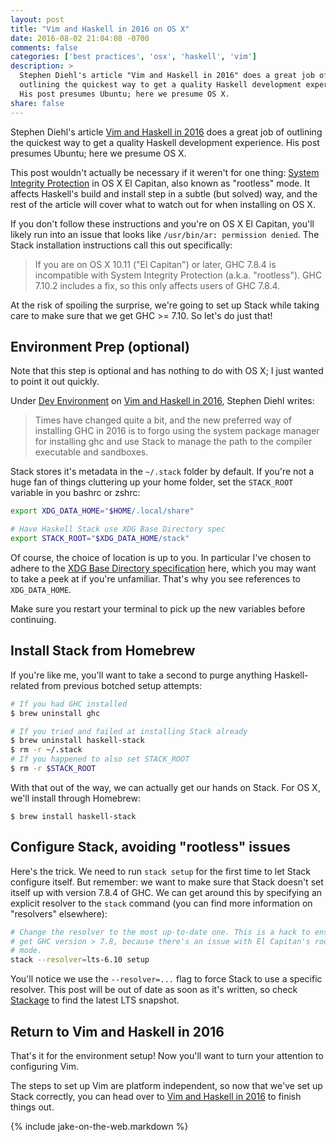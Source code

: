 ```yaml
---
layout: post
title: "Vim and Haskell in 2016 on OS X"
date: 2016-08-02 21:04:08 -0700
comments: false
categories: ['best practices', 'osx', 'haskell', 'vim']
description: >
  Stephen Diehl's article "Vim and Haskell in 2016" does a great job of
  outlining the quickest way to get a quality Haskell development experience.
  His post presumes Ubuntu; here we presume OS X.
share: false
---
```


Stephen Diehl's article [Vim and Haskell in 2016][vim-and-haskell] does a great
job of outlining the quickest way to get a quality Haskell development
experience. His post presumes Ubuntu; here we presume OS X.

<!-- more -->

This post wouldn't actually be necessary if it weren't for one thing: [System
Integrity Protection][rootless] in OS X El Capitan, also known as "rootless"
mode. It affects Haskell's build and install step in a subtle (but solved) way,
and the rest of the article will cover what to watch out for when installing on
OS X.

If you don't follow these instructions and you're on OS X El Capitan, you'll
likely run into an issue that looks like `/usr/bin/ar: permission denied`. The
Stack installation instructions call this out specifically:

> If you are on OS X 10.11 ("El Capitan") or later, GHC 7.8.4 is incompatible
> with System Integrity Protection (a.k.a. "rootless"). GHC 7.10.2 includes a
> fix, so this only affects users of GHC 7.8.4.

At the risk of spoiling the surprise, we're going to set up Stack while taking
care to make sure that we get GHC >= 7.10. So let's do just that!


## Environment Prep (optional)

Note that this step is optional and has nothing to do with OS X; I just wanted
to point it out quickly.

Under [Dev Environment][dev-environment] on [Vim and Haskell in
2016][vim-and-haskell], Stephen Diehl writes:

> Times have changed quite a bit, and the new preferred way of installing GHC in
> 2016 is to forgo using the system package manager for installing ghc and use
> Stack to manage the path to the compiler executable and sandboxes.

Stack stores it's metadata in the `~/.stack` folder by default. If you're not a
huge fan of things cluttering up your home folder, set the `STACK_ROOT` variable
in you bashrc or zshrc:

```bash Set STACK_ROOT to avoid clutter
export XDG_DATA_HOME="$HOME/.local/share"

# Have Haskell Stack use XDG Base Directory spec
export STACK_ROOT="$XDG_DATA_HOME/stack"
```

Of course, the choice of location is up to you. In particular I've chosen to
adhere to the [XDG Base Directory specification][xdg] here, which you may want
to take a peek at if you're unfamiliar. That's why you see references to
`XDG_DATA_HOME`.

Make sure you restart your terminal to pick up the new variables before
continuing.


## Install Stack from Homebrew

If you're like me, you'll want to take a second to purge anything
Haskell-related from previous botched setup attempts:

```bash Wipe the slate clean
# If you had GHC installed
$ brew uninstall ghc

# If you tried and failed at installing Stack already
$ brew uninstall haskell-stack
$ rm -r ~/.stack
# If you happened to also set STACK_ROOT
$ rm -r $STACK_ROOT
```

With that out of the way, we can actually get our hands on Stack. For OS X,
we'll install through Homebrew:

```console Install Stack
$ brew install haskell-stack
```


## Configure Stack, avoiding "rootless" issues

Here's the trick. We need to run `stack setup` for the first time to let Stack
configure itself. But remember: we want to make sure that Stack doesn't set
itself up with version 7.8.4 of GHC. We can get around this by specifying an
explicit resolver to the `stack` command (you can find more information on
"resolvers" elsewhere):

```bash Side-step rootless issue in setup
# Change the resolver to the most up-to-date one. This is a hack to ensure that
# get GHC version > 7.8, because there's an issue with El Capitan's rootless
# mode.
stack --resolver=lts-6.10 setup
```

You'll notice we use the `--resolver=...` flag to force Stack to use a specific
resolver. This post will be out of date as soon as it's written, so check
[Stackage][snapshots] to find the latest LTS snapshot.


## Return to Vim and Haskell in 2016

That's it for the environment setup! Now you'll want to turn your attention to
configuring Vim.

The steps to set up Vim are platform independent, so now that we've set up Stack
correctly, you can head over to [Vim and Haskell in 2016][vim-and-haskell] to
finish things out.


{% include jake-on-the-web.markdown %}


[vim-and-haskell]: http://www.stephendiehl.com/posts/vim_2016.html
[dev-environment]: http://www.stephendiehl.com/posts/vim_2016.html#dev-environment
[rootless]: https://support.apple.com/en-us/HT204899
[xdg]: https://wiki.archlinux.org/index.php/XDG_Base_Directory_support
[snapshots]: https://www.stackage.org/snapshots
